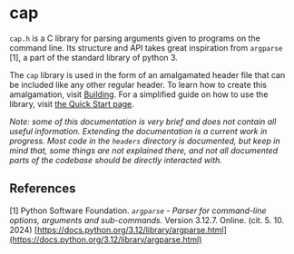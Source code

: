 # cap 

`cap.h` is a C library for parsing arguments given to programs on the command
line. Its structure and API takes great inspiration from `argparse` [1], a part
of the standard library of python 3.

The `cap` library is used in the form of an amalgamated header file that can be
included like any other regular header. To learn how to create this amalgamation,
visit [Building](./static_docs/building.md). For a simplified guide on how to
use the library, visit [the Quick Start page](./static_docs/quick_start.md).

*Note: some of this documentation is very brief and does not contain all useful
information. Extending the documentation is a current work in progress. Most
code in the `headers` directory is documented, but keep in mind that, some
things are not explained there, and not all documented parts of the codebase
should be directly interacted with.*

## References

[1] Python Software Foundation. *`argparse` - Parser for command-line options, arguments and sub-commands.* Version 3.12.7. Online. (cit. 5. 10. 2024) [https://docs.python.org/3.12/library/argparse.html](https://docs.python.org/3.12/library/argparse.html)
